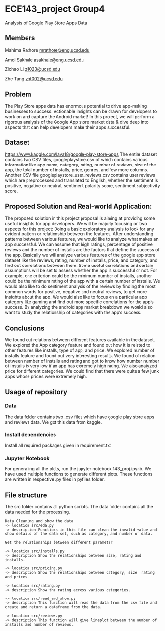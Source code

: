 # ECE143_project Group4 
Analysis of Google Play Store Apps Data
## Members
Mahima Rathore mrathore@eng.ucsd.edu

Amol Sakhale asakhale@eng.ucsd.edu

Zichao Li  zil023@ucsd.edu

Zhe Tang zht002@ucsd.edu
## Problem
The Play Store apps data has enormous potential to drive app-making businesses to success. Actionable insights can be drawn for developers to work on and capture the Android market! In this project, we will perform a rigorous analysis of the Google App store market data & dive deep into aspects that can help developers make their apps successful.

## Dataset
https://www.kaggle.com/lava18/google-play-store-apps
The entire dataset contains two CSV files, googleplaystore.csv of which contains various information like app name, category, rating, number of reviews, size of the app, the total number of installs, price, genres, and few more columns. Another CSV file googleplaystore_user_reviews.csv contains user reviews which are preprocessed and translated to English, whether the sentiment is positive, negative or neutral, sentiment polarity score, sentiment subjectivity score. 

## Proposed Solution and Real-world Application:
The proposed solution in this project proposal is aiming at providing some useful insights for app developers. We will be majorly focusing on two aspects for this project:
Doing a basic exploratory analysis to look for any evident pattern or relationship between the features. 
After understanding patterns between various features, we would like to analyze what makes an app successful. 
We can assume that high ratings, percentage of positive reviews and the number of installs are the factors that define the success of the app. Basically we will analyze various features of the google app store dataset like the reviews, rating, number of installs, price, and category, and find out correlations between them. Some useful correlations and certain assumptions will be set to assess whether the app is successful or not. For example, one criterion could be the minimum number of installs, another could be the minimum rating of the app with a certain number of installs.  We would also like to do sentiment analysis of the reviews by finding the most common words for positive, negative and neutral reviews, to get more insights about the app. We would also like to focus on a particular app category like gaming and find out more specific correlations for the app’s success. By analyzing the android app market breakdown we would also want to study the relationship of categories with the app’s success.

## Conclusions
We found out relations between different features available in the dataset.  We explored the App category feature and found out how it is related to other features like installs, type of app, and price.  We explored number of installs feature and found out very interesting results.  We found of relation between number of installs and rating and got to know how number number of installs is very low if an app has extremely high rating.  We also analyzed price for different categories. We could find that there were quite a few junk apps whose prices were extremely high. 

## Usage of repository
### Data 
The data folder contains two .csv files which have google play store apps and reviews data. 
We got this data from kaggle. 

### Install dependencies
Install all required packages given in requirement.txt

### Jupyter Notebook
For generating all the plots, run the jupyter notebook 143_proj.ipynb.  We have used multiple functions to generate different plots.  These functions are written in respective .py files in pyfiles folder. 

## File structure
The src folder contains all python scripts. The data folder contains all the data needed for the processing.
```
Data Cleaning and show the data
-> location src/eda.py
-> description Functions in this file can clean the invalid value and show details of the data set, such as category, and number of data.
```

```
Get the relationships between different parameter

-> location src/installs.py
-> description Show the relationships between size, rating and installs.

-> location src/pricing.py
-> description Show the relationships between category, size, rating and prices.

-> location src/rating.py
-> description Show the rating across various categories.

-> location src/read_and_show.py
-> description This function will read the data from the csv file and create and return a dataframe from the data.

-> location src/reviews.py
-> description This function will give lineplot between the number of installs and number of reviews.


